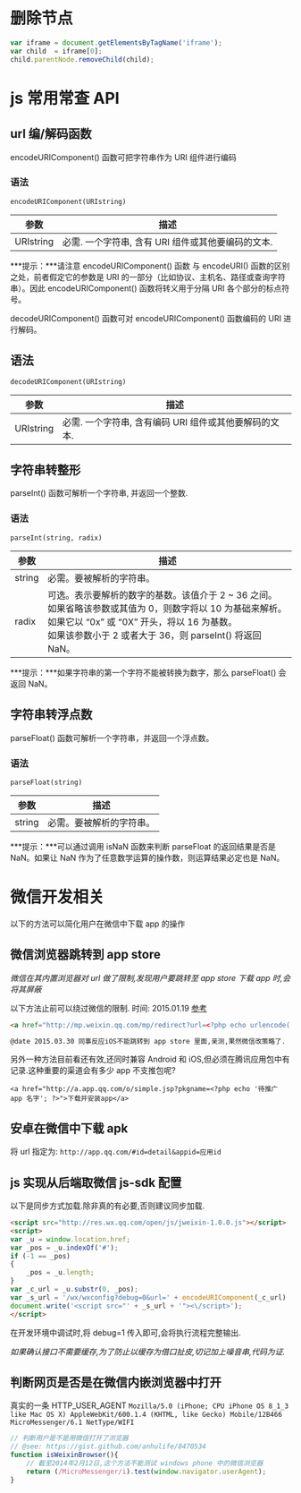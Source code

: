 # 删除节点

```javascript
var iframe = document.getElementsByTagName('iframe');
var child  = iframe[0];
child.parentNode.removeChild(child);
```

# js 常用常查 API

## url 编/解码函数

encodeURIComponent() 函数可把字符串作为 URI 组件进行编码

### 语法

`encodeURIComponent(URIstring)`

参数  |  描述
----- | ----
URIstring |  必需. 一个字符串, 含有 URI 组件或其他要编码的文本.

***提示：***请注意 encodeURIComponent() 函数 与 encodeURI() 函数的区别之处，前者假定它的参数是 URI 的一部分（比如协议、主机名、路径或查询字符串）。因此 encodeURIComponent() 函数将转义用于分隔 URI 各个部分的标点符号。

decodeURIComponent() 函数可对 encodeURIComponent() 函数编码的 URI 进行解码。

## 语法

`decodeURIComponent(URIstring)`

参数  |  描述
----- | ----
URIstring  | 必需. 一个字符串, 含有编码 URI 组件或其他要解码的文本.

## 字符串转整形

parseInt() 函数可解析一个字符串, 并返回一个整数.

### 语法

`parseInt(string, radix)`

参数  |  描述
----- | ----
string | 必需。要被解析的字符串。
radix  | 可选。表示要解析的数字的基数。该值介于 2 ~ 36 之间。<br />如果省略该参数或其值为 0，则数字将以 10 为基础来解析。<br />如果它以 “0x” 或 “0X” 开头，将以 16 为基数。<br />如果该参数小于 2 或者大于 36，则 parseInt() 将返回 NaN。

***提示：***如果字符串的第一个字符不能被转换为数字，那么 parseFloat() 会返回 NaN。

## 字符串转浮点数

parseFloat() 函数可解析一个字符串，并返回一个浮点数。

### 语法

`parseFloat(string)`

参数  |  描述
----- | ----
string | 必需。要被解析的字符串。

***提示：***可以通过调用 isNaN 函数来判断 parseFloat 的返回结果是否是 NaN。如果让 NaN 作为了任意数学运算的操作数，则运算结果必定也是 NaN。

# 微信开发相关

以下的方法可以简化用户在微信中下载 app 的操作

## 微信浏览器跳转到 app store

*微信在其内置浏览器对 url 做了限制,发现用户要跳转至 app store 下载 app 时,会将其屏蔽*

以下方法止前可以绕过微信的限制.  时间: 2015.01.19  [参考](http://www.ildsea.com/1781.html)

```html
<a href="http://mp.weixin.qq.com/mp/redirect?url=<?php echo urlencode('app store 中待推广下载链接'); ?>">下载并安装app</a>

@date 2015.03.30 同事反应iOS不能跳转到 app store 里面,亲测,果然微信改策略了.
```

另外一种方法目前看还有效,还同时兼容 Android 和 iOS,但必须在腾讯应用包中有记录.这种重要的渠道会有多少 app 不支推包呢?

```
<a href="http://a.app.qq.com/o/simple.jsp?pkgname=<?php echo '待推广 app 名字'; ?>">下载并安装app</a>
```

## 安卓在微信中下载 apk

将 url 指定为:
`http://app.qq.com/#id=detail&appid=应用id`

## js 实现从后端取微信 js-sdk 配置

以下是同步方式加载.除非真的有必要,否则建议同步加载.

```html
<script src="http://res.wx.qq.com/open/js/jweixin-1.0.0.js"></script>
<script>
var _u = window.location.href;
var _pos = _u.indexOf('#');
if (-1 == _pos)
{
    _pos = _u.length;
}
var _c_url = _u.substr(0, _pos);
var _s_url = '/wx/wxconfig?debug=0&url=' + encodeURIComponent(_c_url)  + '&p=' + (+(new Date()));
document.write('<script src="' + _s_url + '"><\/script>');
</script>
```

在开发环境中调试时,将 debug=1 传入即可,会将执行流程完整输出.

*如果确认接口不需要缓存,为了防止以缓存为借口扯皮,切记加上噪音串,代码为证.*

## 判断网页是否是在微信内嵌浏览器中打开

真实的一条 HTTP_USER_AGENT
`Mozilla/5.0 (iPhone; CPU iPhone OS 8_1_3 like Mac OS X) AppleWebKit/600.1.4 (KHTML, like Gecko) Mobile/12B466 MicroMessenger/6.1 NetType/WIFI`

```js
// 判断用户是不是用微信打开了浏览器
// @see: https://gist.github.com/anhulife/8470534
function isWeixinBrowser(){
    // 截至2014年2月12日,这个方法不能测试 windows phone 中的微信浏览器
    return (/MicroMessenger/i).test(window.navigator.userAgent);
}
```

